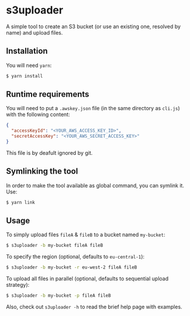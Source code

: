 # s3uploader

A simple tool to create an S3 bucket (or use an existing one, resolved by name) and upload files.

## Installation

You will need `yarn`:

```bash
$ yarn install
```

## Runtime requirements

You will need to put a `.awskey.json` file (in the same directory as `cli.js`) with the following content:
```json
{
  "accessKeyId": "<YOUR_AWS_ACCESS_KEY_ID>",
  "secretAccessKey": "<YOUR_AWS_SECRET_ACCESS_KEY>"
}
```

This file is by deafult ignored by git.

## Symlinking the tool

In order to make the tool available as global command, you can symlink it. Use:
```bash
$ yarn link
```

## Usage

To simply upload files `fileA` & `fileB` to a bucket named `my-bucket`:

```bash
$ s3uploader -b my-bucket fileA fileB
```

To specify the region (optional, defaults to `eu-central-1`):

```bash
$ s3uploader -b my-bucket -r eu-west-2 fileA fileB
```

To upload all files in parallel (optional, defaults to sequential upload strategy):

```bash
$ s3uploader -b my-bucket -p fileA fileB
```

Also, check out `s3uploader -h` to read the brief help page with examples.
